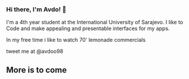 ### Hi there, I'm Avdo! 👋
I'm a 4th year student at the International University of Sarajevo. I like to Code and make appealing and presentable interfaces for my apps.

In my free time i like to watch 70' lemonade commercials

tweet me at @avdoo98

## More is to come

<!--
**avdoB/avdoB** is a ✨ _special_ ✨ repository because its `README.md` (this file) appears on your GitHub profile.


